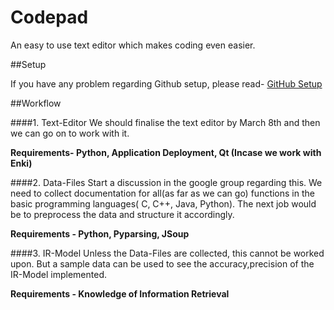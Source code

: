 # Codepad
An easy to use text editor which makes coding even easier. 


##Setup

If you have any problem regarding Github setup, please read-
[GitHub Setup](http://crunchify.com/how-to-fork-github-repository-create-pull-request-and-merge/)


##Workflow

####1. Text-Editor 
   We should finalise the text editor by March 8th and then we can go on to work with it.
   
   **Requirements- Python, Application Deployment, Qt (Incase we work with Enki)**

####2. Data-Files 
   Start a discussion in the google group regarding this. We need to collect documentation for all(as far as we can go)     functions in the basic programming languages( C, C++, Java, Python).
   The next job would be to preprocess the data and structure it accordingly.
   
   **Requirements - Python, Pyparsing, JSoup**

####3. IR-Model 
   Unless the Data-Files are collected, this cannot be worked upon. But a sample data can be used to see the              accuracy,precision of the IR-Model implemented.
   
   **Requirements - Knowledge of Information Retrieval**


